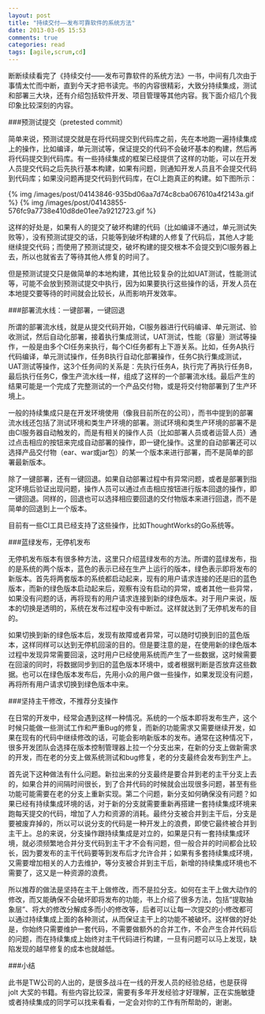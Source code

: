 ```yaml
---
layout: post
title: "持续交付——发布可靠软件的系统方法"
date: 2013-03-05 15:53
comments: true
categories: read
tags: [agile,scrum,cd]
---
```


断断续续看完了《持续交付——发布可靠软件的系统方法》一书，中间有几次由于事情太忙而中断，直到今天才把书读完。书的内容很精彩，大致分持续集成，测试和部署三大块，还有介绍包括软件开发、项目管理等其他内容。我下面介绍几个我印象比较深刻的内容。  
  
<!--more-->  
###预测试提交（pretested commit）  
  
简单来说，预测试提交就是在将代码提交到代码库之前，先在本地跑一遍持续集成上的操作，比如编译，单元测试等，保证提交的代码不会破坏基本的构建，然后再将代码提交到代码库。有一些持续集成的框架已经提供了这样的功能，可以在开发人员提交代码之后先执行基本构建，如果有问题，则通知开发人员且不会提交代码到代码库；如果没问题再提交代码到代码库，在CI上跑真正的构建。如下图所示：  
  
{% img /images/post/04143846-935bd06aa7d74c8cba067610a4f2143a.gif %}
{% img /images/post/04143855-576fc9a7738e410d8de01ee7a9212723.gif %}  
  
这样的好处是，如果有人的提交了破坏构建的代码（比如编译不通过，单元测试失败等），没有预测试提交的话，只能等到破坏构建的人修复了代码后，其他人才能继续提交代码；而使用了预测试提交，破坏构建的提交根本不会提交到CI服务器上去，所以也就省去了等待其他人修复的时间了。  
  
但是预测试提交只是做简单的本地构建，其他比较复杂的比如UAT测试，性能测试等，可能不会放到预测试提交中执行，因为如果要执行这些操作的话，开发人员在本地提交要等待的时间就会比较长，从而影响开发效率。  
  
###部署流水线：一键部署，一键回退  
  
所谓的部署流水线，就是从提交代码开始，CI服务器进行代码编译、单元测试、验收测试，然后自动化部署，接着执行集成测试，UAT测试，性能（容量）测试等操作，一般是由多个CI任务来执行，每个CI任务都有上下游关系。比如，任务A执行代码编译，单元测试操作，任务B执行自动化部署操作，任务C执行集成测试，UAT测试等操作，这3个任务间的关系是：先执行任务A，执行完了再执行任务B，最后执行任务C，像生产流水线一样，组成了这样的一个部署流水线。最后产生的结果可能是一个完成了完整测试的一个产品交付物，或是将交付物部署到了生产环境上。  
  
一般的持续集成只是在开发环境使用（像我目前所在的公司），而书中提到的部署流水线还包括了测试环境和类生产环境的部署。测试环境和类生产环境的部署不是由CI服务器自动触发的，而是有相关的操作人员（比如部署人员或者运营人员）通过点击相应的按钮来完成自动部署的操作，即一键化操作。这里的自动部署还可以选择产品交付物（ear、war或jar包）的某一个版本来进行部署，而不是简单的部署最新版本。  
  
除了一键部署，还有一键回退。如果自动部署过程中有异常问题，或者是部署到指定环境后验证出现问题，操作人员可以通过点击相应按钮进行版本回退的操作，即一键回退。同样的，回退也可以选择相应要回退的交付物版本来进行回退，而不是简单的回退到上一个版本。  
  
目前有一些CI工具已经支持了这些操作，比如ThoughtWorks的Go系统等。  

###蓝绿发布，无停机发布  
  
无停机发布版本有很多种方法，这里只介绍蓝绿发布的方法。所谓的蓝绿发布，指的是系统的两个版本，蓝色的表示已经在生产上运行的版本，绿色表示即将发布的新版本。首先将两套版本的系统都启动起来，现有的用户请求连接的还是旧的蓝色版本，而新的绿色版本启动起来后，观察有没有启动的异常，或者其他一些异常，如果没有问题的话，再将现有的用户请求连接到新的绿色版本。对于用户来说，版本的切换是透明的，系统在发布过程中没有中断过。这样就达到了无停机发布的目的。  
  
如果切换到新的绿色版本后，发现有故障或者异常，可以随时切换到旧的蓝色版本，这样同样可以达到无停机回滚的目的。但是要注意的是，在使用新的绿色版本过程中发现异常需要回滚，这时用户已经使用系统而产生了一些数据，这时候需要在回滚的同时，将数据同步到旧的蓝色版本环境中，或者根据判断是否放弃这些数据。也可以在绿色版本发布后，先用小众的用户做一些操作，如果发现没有问题，再将所有用户请求切换到绿色版本中来。    
  
###坚持主干修改，不推荐分支操作  

在日常的开发中，经常会遇到这样一种情况。系统的一个版本即将发布生产，这个时候只能做一些测试工作和严重Bug的修复，而新的功能需求又需要继续开发，如果在现有的代码中继续修改的话，可能会影响新版本的发布。通常在这种情况下，很多开发团队会选择在版本控制管理器上拉一个分支出来，在新的分支上做新需求的开发，而在老的分支上做系统测试和bug修复，老的分支最终会发布到生产上。  
  
首先说下这种做法有什么问题。新拉出来的分支最终是要合并到老的主干分支上去的，如果合并的间隔时间很长，到了合并代码的时候就会出现很多问题，甚至有些功能可能需要在老的分支上重新实现。第二个问题，新分支如何确保没有问题？如果已经有持续集成环境的话，对于新的分支就需要重新再搭建一套持续集成环境来跑每天提交的代码，增加了人力和资源的消耗。最终分支被合并到主干后，分支是要被废弃掉的，所以可以说分支的代码是一种开发上的浪费，即使它最终被合并到主干上。总的来说，分支操作跟持续集成是对立的，如果是只有一套持续集成环境，就必须频繁地合并分支代码到主干才不会有问题，但一般合并的时间都会比较长，因为要发布的主干代码要等到发布后才允许合并；如果有多套持续集成环境，又需要增加相关的人力去维护，等分支被合并到主干后，新增的持续集成环境也不需要了，这又是一种资源的浪费。  
  
所以推荐的做法是坚持在主干上做修改，而不是拉分支。如何在主干上做大动作的修改，而又能确保不会破坏即将发布的功能，书上介绍了很多方法，包括“提取抽象层”、将大的修改分解成多而小的修改等，后者可以让每一次提交的小修改都可以通过持续集成上面的各种测试，从而保证主干上的功能不被破坏。这样做的好处是，你始终只需要维护一套代码，不需要做额外的合并工作，不会产生合并代码后的问题，而在持续集成上始终对主干代码进行构建，一旦有问题可以马上发现，缺陷发现的越早修复的成本也就越低。  
  
###小结  
  
此书是TW公司的人出的，是很多战斗在一线的开发人员的经验总结，也是获得 jolt 大奖的书籍。有些内容比较深，需要有多年开发经验才好理解，正在实施敏捷或者持续集成的同学可以找来看看，一定会对你的工作有所帮助的，谢谢。  
  
